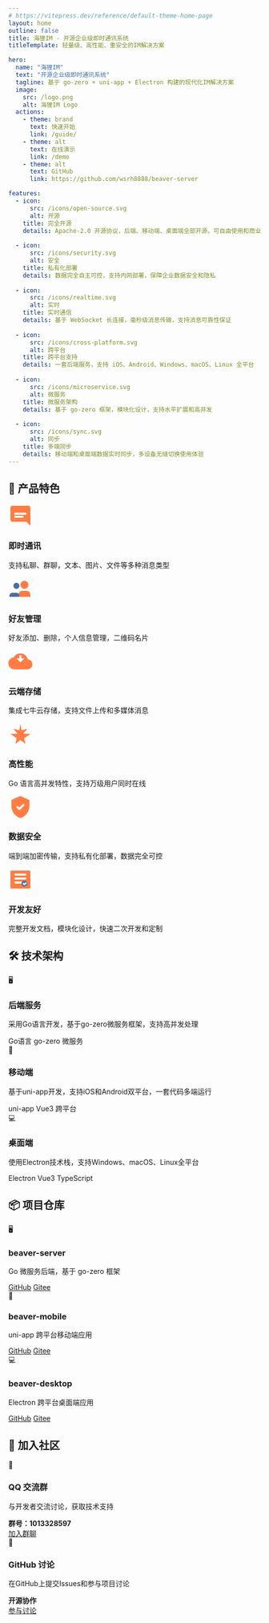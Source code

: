 ```yaml
---
# https://vitepress.dev/reference/default-theme-home-page
layout: home
outline: false
title: 海狸IM - 开源企业级即时通讯系统
titleTemplate: 轻量级、高性能、重安全的IM解决方案

hero:
  name: "海狸IM"
  text: "开源企业级即时通讯系统"
  tagline: 基于 go-zero + uni-app + Electron 构建的现代化IM解决方案
  image:
    src: /logo.png
    alt: 海狸IM Logo
  actions:
    - theme: brand
      text: 快速开始
      link: /guide/
    - theme: alt
      text: 在线演示
      link: /demo
    - theme: alt  
      text: GitHub
      link: https://github.com/wsrh8888/beaver-server

features:
  - icon: 
      src: /icons/open-source.svg
      alt: 开源
    title: 完全开源
    details: Apache-2.0 开源协议，后端、移动端、桌面端全部开源，可自由使用和商业化
    
  - icon:
      src: /icons/security.svg
      alt: 安全
    title: 私有化部署
    details: 数据完全自主可控，支持内网部署，保障企业数据安全和隐私
    
  - icon:
      src: /icons/realtime.svg
      alt: 实时
    title: 实时通信
    details: 基于 WebSocket 长连接，毫秒级消息传输，支持消息可靠性保证
    
  - icon:
      src: /icons/cross-platform.svg
      alt: 跨平台
    title: 跨平台支持
    details: 一套后端服务，支持 iOS、Android、Windows、macOS、Linux 全平台
    
  - icon:
      src: /icons/microservice.svg
      alt: 微服务
    title: 微服务架构
    details: 基于 go-zero 框架，模块化设计，支持水平扩展和高并发
    
  - icon:
      src: /icons/sync.svg
      alt: 同步
    title: 多端同步
    details: 移动端和桌面端数据实时同步，多设备无缝切换使用体验
---
```


## 🎯 产品特色

<div class="feature-grid">
  <div class="feature-card">
    <div class="feature-icon">
      <svg width="48" height="48" viewBox="0 0 24 24" fill="none" xmlns="http://www.w3.org/2000/svg">
        <path d="M20 2H4C2.9 2 2 2.9 2 4V16C2 17.1 2.9 18 4 18H18L22 22V4C22 2.9 21.1 2 20 2Z" fill="#FF7D45"/>
        <path d="M6 9H18V11H6V9ZM6 12H15V14H6V12Z" fill="white"/>
      </svg>
    </div>
    <h3>即时通讯</h3>
    <p>支持私聊、群聊，文本、图片、文件等多种消息类型</p>
  </div>
  
  <div class="feature-card">
    <div class="feature-icon">
      <svg width="48" height="48" viewBox="0 0 24 24" fill="none" xmlns="http://www.w3.org/2000/svg">
        <path d="M16 4C18.2091 4 20 5.79086 20 8C20 10.2091 18.2091 12 16 12C13.7909 12 12 10.2091 12 8C12 5.79086 13.7909 4 16 4Z" fill="#FF7D45"/>
        <path d="M8 6C9.65685 6 11 7.34315 11 9C11 10.6569 9.65685 12 8 12C6.34315 12 5 10.6569 5 9C5 7.34315 6.34315 6 8 6Z" fill="#4A6FA1"/>
        <path d="M22 20V18C22 15.7909 20.2091 14 18 14H14C11.7909 14 10 15.7909 10 18V20H22Z" fill="#FF7D45"/>
        <path d="M11 20V19C11 17.3431 9.65685 16 8 16H4C2.34315 16 1 17.3431 1 19V20H11Z" fill="#4A6FA1"/>
      </svg>
    </div>
    <h3>好友管理</h3>
    <p>好友添加、删除，个人信息管理，二维码名片</p>
  </div>
  
  <div class="feature-card">
    <div class="feature-icon">
      <svg width="48" height="48" viewBox="0 0 24 24" fill="none" xmlns="http://www.w3.org/2000/svg">
        <path d="M19.35 10.04C18.67 6.59 15.64 4 12 4C9.11 4 6.6 5.64 5.35 8.04C2.34 8.36 0 10.91 0 14C0 17.31 2.69 20 6 20H19C21.76 20 24 17.76 24 15C24 12.36 21.95 10.22 19.35 10.04Z" fill="#FF7D45"/>
        <path d="M12 13L8 9H11V6H13V9H16L12 13Z" fill="white"/>
      </svg>
    </div>
    <h3>云端存储</h3>
    <p>集成七牛云存储，支持文件上传和多媒体消息</p>
  </div>
  
  <div class="feature-card">
    <div class="feature-icon">
      <svg width="48" height="48" viewBox="0 0 24 24" fill="none" xmlns="http://www.w3.org/2000/svg">
        <path d="M12 2L13.09 8.26L19 7L14.74 11.74L22 12L15.74 16.26L17 22L12 18L7 22L8.26 16.26L2 12L9.26 11.74L5 7L10.91 8.26L12 2Z" fill="#FF7D45"/>
      </svg>
    </div>
    <h3>高性能</h3>
    <p>Go 语言高并发特性，支持万级用户同时在线</p>
  </div>

  <div class="feature-card">
    <div class="feature-icon">
      <svg width="48" height="48" viewBox="0 0 24 24" fill="none" xmlns="http://www.w3.org/2000/svg">
        <path d="M12 1L3 5V11C3 16.55 6.84 21.74 12 23C17.16 21.74 21 16.55 21 11V5L12 1Z" fill="#FF7D45"/>
        <path d="M9 12L11 14L15 10" stroke="white" stroke-width="2" stroke-linecap="round" stroke-linejoin="round"/>
      </svg>
    </div>
    <h3>数据安全</h3>
    <p>端到端加密传输，支持私有化部署，数据完全可控</p>
  </div>

  <div class="feature-card">
    <div class="feature-icon">
      <svg width="48" height="48" viewBox="0 0 24 24" fill="none" xmlns="http://www.w3.org/2000/svg">
        <path d="M3 3H21C21.5523 3 22 3.44772 22 4V20C22 20.5523 21.5523 21 21 21H3C2.44772 21 2 20.5523 2 20V4C2 3.44772 2.44772 3 3 3Z" fill="#FF7D45"/>
        <path d="M7 7H17M7 11H17M7 15H13" stroke="white" stroke-width="2" stroke-linecap="round"/>
        <circle cx="16" cy="16" r="3" fill="#4A6FA1"/>
        <path d="M15 16L16 17L17.5 15.5" stroke="white" stroke-width="1.5" stroke-linecap="round" stroke-linejoin="round"/>
      </svg>
    </div>
    <h3>开发友好</h3>
    <p>完整开发文档，模块化设计，快速二次开发和定制</p>
  </div>
</div>

## 🛠️ 技术架构

<div class="tech-overview">
  <div class="arch-grid">
    <div class="arch-card">
      <div class="arch-icon">🖥️</div>
      <h3>后端服务</h3>
      <p>采用Go语言开发，基于go-zero微服务框架，支持高并发处理</p>
      <div class="tech-tags">
        <span class="tech-tag">Go语言</span>
        <span class="tech-tag">go-zero</span>
        <span class="tech-tag">微服务</span>
      </div>
    </div>
    <div class="arch-card">
      <div class="arch-icon">📱</div>
      <h3>移动端</h3>
      <p>基于uni-app开发，支持iOS和Android双平台，一套代码多端运行</p>
      <div class="tech-tags">
        <span class="tech-tag">uni-app</span>
        <span class="tech-tag">Vue3</span>
        <span class="tech-tag">跨平台</span>
      </div>
    </div>
    <div class="arch-card">
      <div class="arch-icon">💻</div>
      <h3>桌面端</h3>
      <p>使用Electron技术栈，支持Windows、macOS、Linux全平台</p>
      <div class="tech-tags">
        <span class="tech-tag">Electron</span>
        <span class="tech-tag">Vue3</span>
        <span class="tech-tag">TypeScript</span>
      </div>
    </div>
  </div>
</div>

## 📦 项目仓库

<div class="repo-grid">
  <div class="repo-card">
    <div class="repo-header">
      <div class="repo-icon">🖥️</div>
      <h3>beaver-server</h3>
    </div>
    <p>Go 微服务后端，基于 go-zero 框架</p>
    <div class="repo-links">
      <a href="https://github.com/wsrh8888/beaver-server" target="_blank" class="repo-link github">GitHub</a>
      <a href="https://gitee.com/dawwdadfrf/beaver-server" target="_blank" class="repo-link gitee">Gitee</a>
    </div>
  </div>
  
  <div class="repo-card">
    <div class="repo-header">
      <div class="repo-icon">📱</div>
      <h3>beaver-mobile</h3>
    </div>
    <p>uni-app 跨平台移动端应用</p>
    <div class="repo-links">
      <a href="https://github.com/wsrh8888/beaver-mobile" target="_blank" class="repo-link github">GitHub</a>
      <a href="https://gitee.com/dawwdadfrf/beaver-mobile" target="_blank" class="repo-link gitee">Gitee</a>
    </div>
  </div>
  
  <div class="repo-card">
    <div class="repo-header">
      <div class="repo-icon">💻</div>
      <h3>beaver-desktop</h3>
    </div>
    <p>Electron 跨平台桌面端应用</p>
    <div class="repo-links">
      <a href="https://github.com/wsrh8888/beaver-desktop" target="_blank" class="repo-link github">GitHub</a>
      <a href="https://gitee.com/dawwdadfrf/beaver-desktop" target="_blank" class="repo-link gitee">Gitee</a>
    </div>
  </div>
</div>

## 💬 加入社区

<div class="community-section">
  <div class="community-grid">
    <div class="community-card">
      <div class="community-icon">🐧</div>
      <h3>QQ 交流群</h3>
      <p>与开发者交流讨论，获取技术支持</p>
      <div class="community-info">
        <strong>群号：1013328597</strong>
      </div>
      <a href="https://qm.qq.com/q/82rbf7QBzO" target="_blank" class="community-btn">加入群聊</a>
    </div>
    <div class="community-card">
      <div class="community-icon">💬</div>
      <h3>GitHub 讨论</h3>
      <p>在GitHub上提交Issues和参与项目讨论</p>
      <div class="community-info">
        <strong>开源协作</strong>
      </div>
      <a href="https://github.com/wsrh8888/beaver-server/issues" target="_blank" class="community-btn">参与讨论</a>
    </div>
  </div>
</div>

